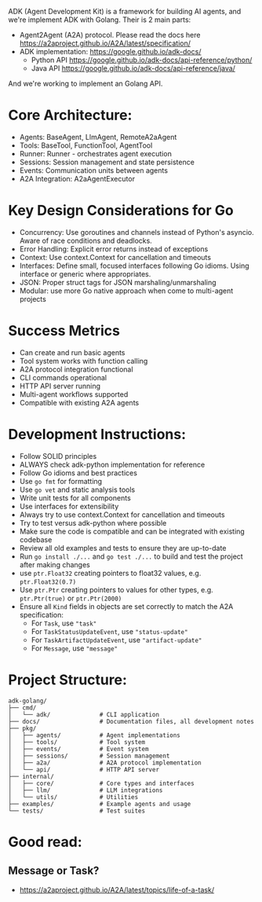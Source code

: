 ADK (Agent Development Kit) is a framework for building AI agents, and we're implement ADK with Golang.
Their is 2 main parts:
- Agent2Agent (A2A) protocol. Please read the docs here https://a2aproject.github.io/A2A/latest/specification/ 
- ADK implementation: https://google.github.io/adk-docs/
  - Python API https://google.github.io/adk-docs/api-reference/python/
  - Java API https://google.github.io/adk-docs/api-reference/java/

And we're working to implement an Golang API.
# Core Architecture:
- Agents: BaseAgent, LlmAgent, RemoteA2aAgent
- Tools: BaseTool, FunctionTool, AgentTool
- Runner: Runner - orchestrates agent execution
- Sessions: Session management and state persistence
- Events: Communication units between agents
- A2A Integration: A2aAgentExecutor

# Key Design Considerations for Go
- Concurrency: Use goroutines and channels instead of Python's asyncio. Aware of race conditions and deadlocks.
- Error Handling: Explicit error returns instead of exceptions
- Context: Use context.Context for cancellation and timeouts
- Interfaces: Define small, focused interfaces following Go idioms. Using interface or generic where appropriates.
- JSON: Proper struct tags for JSON marshaling/unmarshaling
- Modular: use more Go native approach when come to multi-agent projects

# Success Metrics
- Can create and run basic agents
- Tool system works with function calling
- A2A protocol integration functional
- CLI commands operational
- HTTP API server running
- Multi-agent workflows supported
- Compatible with existing A2A agents

# Development Instructions:
- Follow SOLID principles
- ALWAYS check adk-python implementation for reference
- Follow Go idioms and best practices
- Use `go fmt` for formatting
- Use `go vet` and static analysis tools
- Write unit tests for all components
- Use interfaces for extensibility
- Always try to use context.Context for cancellation and timeouts
- Try to test versus adk-python where possible
- Make sure the code is compatible and can be integrated with existing codebase
- Review all old examples and tests to ensure they are up-to-date
- Run `go install ./...` and `go test ./...` to build and test the project after making changes
- use `ptr.Float32` creating pointers to float32 values, e.g. `ptr.Float32(0.7)`
- Use `ptr.Ptr` creating pointers to values for other types, e.g. `ptr.Ptr(true)` or `ptr.Ptr(2000)`
- Ensure all `Kind` fields in objects are set correctly to match the A2A specification:
  - For `Task`, use `"task"`
  - For `TaskStatusUpdateEvent`, use `"status-update"`
  - For `TaskArtifactUpdateEvent`, use `"artifact-update"`
  - For `Message`, use `"message"`

# Project Structure:
```
adk-golang/
├── cmd/
│   └── adk/              # CLI application
├── docs/                 # Documentation files, all development notes
├── pkg/
│   ├── agents/           # Agent implementations
│   ├── tools/            # Tool system
│   ├── events/           # Event system
│   ├── sessions/         # Session management
│   ├── a2a/              # A2A protocol implementation
│   └── api/              # HTTP API server
├── internal/
│   ├── core/             # Core types and interfaces
│   ├── llm/              # LLM integrations
│   └── utils/            # Utilities
├── examples/             # Example agents and usage
└── tests/                # Test suites
```

# Good read:
## Message or Task?
- https://a2aproject.github.io/A2A/latest/topics/life-of-a-task/
